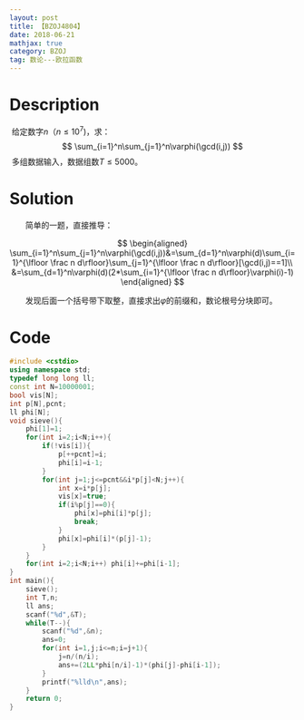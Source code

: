 ```yaml
---
layout: post
title: 【BZOJ4804】
date: 2018-06-21
mathjax: true
category: BZOJ
tag: 数论---欧拉函数
---
```

# Description

​	给定数字$n$（$n\le 10^7$)，求：
$$
\sum_{i=1}^n\sum_{j=1}^n\varphi(\gcd(i,j))
$$
​	多组数据输入，数据组数$T\le5000$。


<!-- more -->
# Solution

　　简单的一题，直接推导：

$$
\begin{aligned}
\sum_{i=1}^n\sum_{j=1}^n\varphi(\gcd(i,j))&=\sum_{d=1}^n\varphi(d)\sum_{i=1}^{\lfloor \frac n d\rfloor}\sum_{j=1}^{\lfloor \frac n d\rfloor}[\gcd(i,j)==1]\\
&=\sum_{d=1}^n\varphi(d)(2*\sum_{i=1}^{\lfloor \frac n d\rfloor}\varphi(i)-1)
\end{aligned}
$$

　　发现后面一个括号带下取整，直接求出$\varphi$的前缀和，数论根号分块即可。



# Code

```c++
#include <cstdio>
using namespace std;
typedef long long ll;
const int N=10000001;
bool vis[N];
int p[N],pcnt;
ll phi[N];
void sieve(){
    phi[1]=1;
    for(int i=2;i<N;i++){
        if(!vis[i]){
            p[++pcnt]=i;
            phi[i]=i-1;
        }
        for(int j=1;j<=pcnt&&i*p[j]<N;j++){
            int x=i*p[j];
            vis[x]=true;
            if(i%p[j]==0){
                phi[x]=phi[i]*p[j];
                break;
            }
            phi[x]=phi[i]*(p[j]-1);
        }
    }
    for(int i=2;i<N;i++) phi[i]+=phi[i-1];
}
int main(){
    sieve();
    int T,n;
    ll ans;
    scanf("%d",&T);
    while(T--){
        scanf("%d",&n);
        ans=0;
        for(int i=1,j;i<=n;i=j+1){
            j=n/(n/i);
            ans+=(2LL*phi[n/i]-1)*(phi[j]-phi[i-1]);
        }
        printf("%lld\n",ans);
    }
    return 0;
}
```

